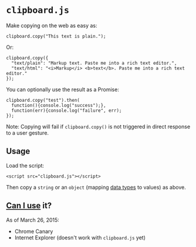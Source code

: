 # `clipboard.js`

Make copying on the web as easy as:

    clipboard.copy("This text is plain.");

Or:

    clipboard.copy({
      "text/plain": "Markup text. Paste me into a rich text editor.",
      "text/html": "<i>Markup</i> <b>text</b>. Paste me into a rich text editor."
    });

You can optionally use the result as a Promise:

    clipboard.copy("test").then(
      function(){console.log("success");},
      function(err){console.log("failure", err);
    });

Note: Copying will fail if `clipboard.copy()` is not triggered in direct response to a user gesture.

## Usage

Load the script:

    <script src="clipboard.js"></script>

Then copy a `string` or an `object` (mapping [data types](http://www.w3.org/TR/clipboard-apis/#mandatory-data-types-1) to values) as above.

## [Can I use](http://caniuse.com/#feat=clipboard) it?

As of March 26, 2015:

- Chrome Canary
- Internet Explorer (doesn't work with `clipboard.js` yet)
